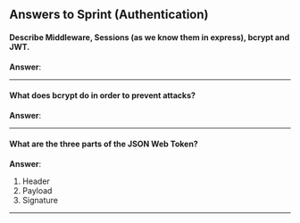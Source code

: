 <!-- Answers to the Short Answer Essay Questions go here -->
## Answers to Sprint (Authentication)

#### Describe Middleware, Sessions (as we know them in express), bcrypt and JWT.

**Answer**:

---


#### What does bcrypt do in order to prevent attacks?

**Answer**:

---


#### What are the three parts of the JSON Web Token?

**Answer**:    
1. Header
2. Payload
3. Signature

----

